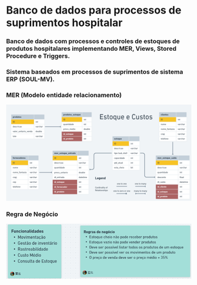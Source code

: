 # Banco de dados para processos de suprimentos hospitalar 

### Banco de dados com processos e controles de estoques de produtos hospitalares implementando MER, Views, Stored Procedure e Triggers.
### Sistema baseados em processos de suprimentos de sistema ERP (SOUL-MV).

### MER (Modelo entidade relacionamento)
![Mer BD](/mer.png)

### Regra de Negócio
![Regra BD](FeRN.png)
